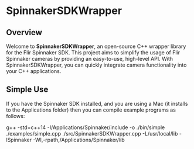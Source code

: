 # SpinnakerSDKWrapper

## Overview

Welcome to **SpinnakerSDKWrapper**, an open-source C++ wrapper library for the Flir Spinnaker SDK. This project aims to simplify the usage of Flir Spinnaker cameras by providing an easy-to-use, high-level API. With SpinnakerSDKWrapper, you can quickly integrate camera functionality into your C++ applications.

## Simple Use

If you have the Spinnaker SDK installed, and you are using a Mac (it installs to the Applications folder) then you can compile example programs as follows:

g++ -std=c++14 -I/Applications/Spinnaker/include -o ./bin/simple ./examples/simple.cpp ./src/SpinnakerSDKWrapper.cpp -L/usr/local/lib -lSpinnaker -Wl,-rpath,/Applications/Spinnaker/lib
